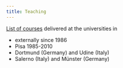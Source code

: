 ```yaml
---
title: Teaching 
---
```

[List of courses](/Curriculum/courses.pdf) delivered at the universities in
- externally since 1986
- Pisa 1985-2010
- Dortmund (Germany) and Udine (Italy)
- Salerno (Italy) and Münster (Germany)